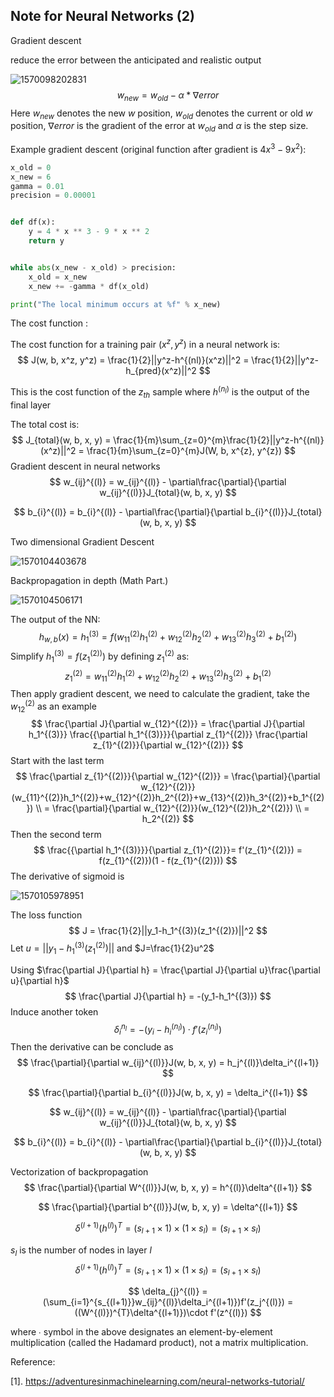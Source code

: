 ## Note for Neural Networks (2)

Gradient descent 

reduce the error between the anticipated and  realistic output

![1570098202831](C:\Users\Joy\AppData\Roaming\Typora\typora-user-images\1570098202831.png)
$$
w_{new}=w_{old}-\alpha*\nabla error
$$
Here $w_{new}$ denotes the new $w$ position, $w_{old}$ denotes the current or old $w$ position, $\nabla error$ is the gradient of the error at $w_{old}$ and $\alpha$ is the step size.

Example gradient descent (original function after gradient is $4x^3 - 9x^2$): 

```python
x_old = 0
x_new = 6
gamma = 0.01
precision = 0.00001


def df(x):
    y = 4 * x ** 3 - 9 * x ** 2
    return y


while abs(x_new - x_old) > precision:
    x_old = x_new
    x_new += -gamma * df(x_old)

print("The local minimum occurs at %f" % x_new)
```

The cost function :

The cost function for a training pair $(x^z, y^z)$ in a neural network is:
$$
J(w, b, x^z, y^z) = \frac{1}{2}||y^z-h^{(nl)}(x^z)||^2 = \frac{1}{2}||y^z-h_{pred}(x^z)||^2
$$


This is the cost function of the $z_{th}$ sample where $h^{(n_l)}$ is the output of the final layer

The total cost is:
$$
J_{total}(w, b, x, y) = \frac{1}{m}\sum_{z=0}^{m}\frac{1}{2}||y^z-h^{(nl)}(x^z)||^2 = \frac{1}{m}\sum_{z=0}^{m}J(W, b, x^{z}, y^{z})
$$
Gradient descent in neural networks
$$
w_{ij}^{(l)} = w_{ij}^{(l)} - \partial\frac{\partial}{\partial w_{ij}^{(l)}}J_{total}(w, b, x, y)
$$

$$
b_{i}^{(l)} = b_{i}^{(l)} - \partial\frac{\partial}{\partial b_{i}^{(l)}}J_{total}(w, b, x, y)
$$

Two dimensional Gradient Descent

![1570104403678](C:\Users\Joy\AppData\Roaming\Typora\typora-user-images\1570104403678.png)

Backpropagation in  depth (Math Part.)

![1570104506171](C:\Users\Joy\AppData\Roaming\Typora\typora-user-images\1570104506171.png)

The output of the NN:
$$
h_{w, b}(x) = h_1^{(3)} = f(w_{11}^{(2)}h_1^{(2)}+w_{12}^{(2)}h_2^{(2)}+w_{13}^{(2)}h_3^{(2)}+b_1^{(2)})
$$
Simplify $h_1^{(3)} = f(z_1^{(2))})$ by defining $z_1^{(2)}$ as:
$$
z_1^{(2)}=w_{11}^{(2)}h_1^{(2)}+w_{12}^{(2)}h_2^{(2)}+w_{13}^{(2)}h_3^{(2)}+b_1^{(2)}
$$
Then apply gradient descent, we need to calculate the gradient, take the $w_{12}^{(2)}$ as an example
$$
\frac{\partial J}{\partial w_{12}^{(2)}} = 
\frac{\partial J}{\partial h_1^{(3)}}
\frac{{\partial h_1^{(3)}}}{\partial z_{1}^{(2)}}
\frac{\partial z_{1}^{(2)}}{\partial w_{12}^{(2)}}
$$
Start with the last term
$$
\frac{\partial z_{1}^{(2)}}{\partial w_{12}^{(2)}}
= \frac{\partial}{\partial w_{12}^{(2)}}(w_{11}^{(2)}h_1^{(2)}+w_{12}^{(2)}h_2^{(2)}+w_{13}^{(2)}h_3^{(2)}+b_1^{(2)}) \\
= \frac{\partial}{\partial w_{12}^{(2)}}(w_{12}^{(2)}h_2^{(2)}) \\
= h_2^{(2)}
$$
Then the second term 
$$
\frac{{\partial h_1^{(3)}}}{\partial z_{1}^{(2)}}= f'(z_{1}^{(2)}) = f(z_{1}^{(2)})(1 - f(z_{1}^{(2)}))
$$
The derivative of sigmoid is

![1570105978951](C:\Users\Joy\AppData\Roaming\Typora\typora-user-images\1570105978951.png)

The loss function
$$
J = \frac{1}{2}||y_1-h_1^{(3)}(z_1^{(2)})||^2
$$
Let $u=||y_1-h_1^{(3)}(z_1^{(2)})||$ and $J=\frac{1}{2}u^2$

Using $\frac{\partial J}{\partial h} = \frac{\partial J}{\partial u}\frac{\partial u}{\partial h}$
$$
\frac{\partial J}{\partial h} = -(y_1-h_1^{(3)})
$$
Induce another token
$$
\delta_i^{n_l} = -(y_i - h_i^{(n_l)})·f'(z_i^{(n_l)})
$$
Then the derivative can be conclude as
$$
\frac{\partial}{\partial w_{ij}^{(l)}}J(w, b, x, y) = h_j^{(l)}\delta_i^{(l+1)}
$$

$$
\frac{\partial}{\partial b_{i}^{(l)}}J(w, b, x, y) = \delta_i^{(l+1)}
$$

$$
w_{ij}^{(l)} = w_{ij}^{(l)} - \partial\frac{\partial}{\partial w_{ij}^{(l)}}J_{total}(w, b, x, y)
$$

$$
b_{i}^{(l)} = b_{i}^{(l)} - \partial\frac{\partial}{\partial b_{i}^{(l)}}J_{total}(w, b, x, y)
$$

Vectorization of backpropagation
$$
\frac{\partial}{\partial W^{(l)}}J(w, b, x, y) = h^{(l)}\delta^{(l+1)}
$$

$$
\frac{\partial}{\partial b^{(l)}}J(w, b, x, y) = \delta^{(l+1)}
$$

$$
\delta^{(l+1)}(h^{(l)})^{T} = (s_{l+1} \times 1) \times (1 \times s_l) = (s_{l+1} \times s_l)
$$

$s_l$ is the number of nodes in layer $l$
$$
\delta^{(l+1)}(h^{(l)})^{T} = (s_{l+1} \times 1) \times (1 \times s_l) = (s_{l+1} \times s_l)
$$

$$
\delta_{j}^{(l)} = (\sum_{i=1}^{s_{(l+1)}}w_{ij}^{(l)}\delta_i^{(l+1)})f'(z_j^{(l)}) = ((W^{(l)})^{T}\delta^{(l+1)})\cdot f'(z^{(l)})
$$

where ∙ symbol in the above designates an element-by-element multiplication (called the Hadamard product), not a matrix multiplication.



Reference:

[1]. <https://adventuresinmachinelearning.com/neural-networks-tutorial/>